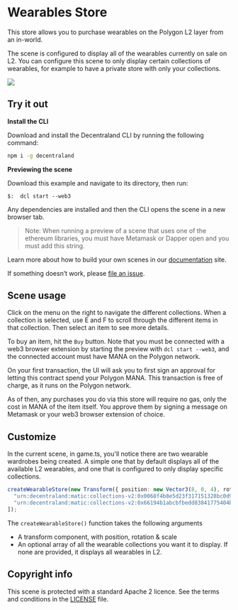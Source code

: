 # Wearables Store

This store allows you to purchase wearables on the Polygon L2 layer from an in-world.

The scene is configured to display all of the wearables currently on sale on L2. You can configure this scene to only display certain collections of wearables, for example to have a private store with only your collections.

![](screenshot/screenshot.png)

## Try it out

**Install the CLI**

Download and install the Decentraland CLI by running the following command:

```bash
npm i -g decentraland
```

**Previewing the scene**

Download this example and navigate to its directory, then run:

```
$:  dcl start --web3
```

Any dependencies are installed and then the CLI opens the scene in a new browser tab.

> Note: When running a preview of a scene that uses one of the ethereum libraries, you must have Metamask or Dapper open and you must add this string.

Learn more about how to build your own scenes in our [documentation](https://docs.decentraland.org/) site.

If something doesn’t work, please [file an issue](https://github.com/decentraland-scenes/Awesome-Repository/issues/new).

## Scene usage

Click on the menu on the right to navigate the different collections. When a collection is selected, use E and F to scroll through the different items in that collection. Then select an item to see more details.

To buy an item, hit the `Buy` button. Note that you must be connected with a web3 browser extension by starting the preview with `dcl start --web3`, and the connected account must have MANA on the Polygon network.

On your first transaction, the UI will ask you to first sign an approval for letting this contract spend your Polygon MANA. This transaction is free of charge, as it runs on the Polygon network.

As of then, any purchases you do via this store will require no gas, only the cost in MANA of the item itself. You approve them by signing a message on Metamask or your web3 browser extension of choice.

## Customize

In the current scene, in game.ts, you'll notice there are two wearable wardrobes being created. A simple one that by default displays all of the available L2 wearables, and one that is configured to only display specific collections.

```ts
createWearableStore(new Transform({ position: new Vector3(8, 0, 4), rotation: Quaternion.Euler(0, 45, 0) }), [
  "urn:decentraland:matic:collections-v2:0x0068f4b8e5d23f317151328bc0d9a82454ab29bc",
  "urn:decentraland:matic:collections-v2:0x66194b1abcbfbedd83841775404b245c8f9e4183",
]);
```

The `createWearableStore()` function takes the following arguments

- A transform component, with position, rotation & scale
- An optional array of all the wearable collections you want it to display. If none are provided, it displays all wearables in L2.

## Copyright info

This scene is protected with a standard Apache 2 licence. See the terms and conditions in the [LICENSE](/LICENSE) file.
